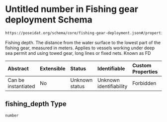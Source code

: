 # Untitled number in Fishing gear deployment Schema

```txt
https://poseidat.org/schema/core/fishing-gear-deployment.json#/properties/fishing_depth
```

Fishing depth. The distance from the water surface to the lowest part of the fishing gear, measured in meters. Applies to vessels working under deep sea permit and using towed gear, long lines or fixed nets. Known as FD

| Abstract            | Extensible | Status         | Identifiable            | Custom Properties | Additional Properties | Access Restrictions | Defined In                                                                                        |
| :------------------ | :--------- | :------------- | :---------------------- | :---------------- | :-------------------- | :------------------ | :------------------------------------------------------------------------------------------------ |
| Can be instantiated | No         | Unknown status | Unknown identifiability | Forbidden         | Allowed               | none                | [fishing-gear-deployment.json*](schemas/core/fishing-gear-deployment.json "open original schema") |

## fishing_depth Type

`number`
